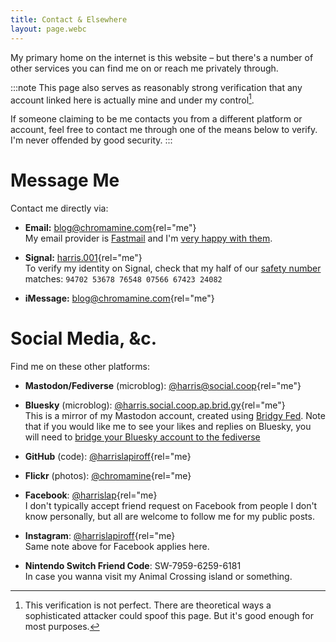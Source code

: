 ```yaml
---
title: Contact & Elsewhere
layout: page.webc
---
```


My primary home on the internet is this website – but there's a number of other services you can find me on or reach me privately through.

:::note
This page also serves as reasonably strong verification that any account linked here is actually mine and under my control[^1].

If someone claiming to be me contacts you from a different platform or account, feel free to contact me through one of the means below to verify. I'm never offended by good security.
:::

# Message Me

Contact me directly via:

* **Email:** [blog@chromamine.com][email-link]{rel="me"}  
  My email provider is [Fastmail][] and I'm [very happy with them][fastmail-blog].

* **Signal:** [harris.001][signal-link]{rel="me"}    
  To verify my identity on Signal, check that my half of our [safety number] matches: `94702 53678 76548 07566 67423 24082`

* **iMessage:** [blog@chromamine.com][imessage-link]{rel="me"}  

[email-link]: mailto:blog@chromamine.com
[Fastmail]: /2023/10/switching-to-fastmail
[fastmail-blog]: /2023/10/switching-to-fastmail
[signal-link]: https://signal.me/#eu/ruuH18VqZR0q_stBrD0eugDPavCGAgOoyyL4CsutBIOxgQQCaOFCb6kLDYvRtCdG
[safety number]: https://support.signal.org/hc/en-us/articles/360007060632-What-is-a-safety-number-and-why-do-I-see-that-it-changed#view
[imessage-link]: imessage://blog@chromamine.com

# Social Media, &c.

Find me on these other platforms:

* **Mastodon/Fediverse** (microblog): [@harris@social.coop](https://social.coop/@chromamine){rel="me"}  

* **Bluesky** (microblog): [@harris.social.coop.ap.brid.gy](https://bsky.app/profile/harris.social.coop.ap.brid.gy){rel="me"}    
  This is a mirror of my Mastodon account, created using [Bridgy Fed](https://fed.brid.gy/). Note that if you would like me to see your likes and replies on Bluesky, you will need to [bridge your Bluesky account to the fediverse](/2025/02/bluesky-friends-consider-bridging-to-the-fediverse/)

* **GitHub** (code): [@harrislapiroff](https://github.com/harrislapiroff/){rel="me}  

* **Flickr** (photos): [@chromamine](https://www.flickr.com/photos/chromamine/){rel="me}  

* **Facebook**: [@harrislap](https://www.facebook.com/harrislap/){rel="me}    
  I don't typically accept friend request on Facebook from people I don't know personally, but all are welcome to follow me for my public posts.

* **Instagram**: [@harrislapiroff](https://www.instagram.com/harrislapiroff/){rel="me}    
  Same note above for Facebook applies here.

* **Nintendo Switch Friend Code**: SW-7959-6259-6181  
  In case you wanna visit my Animal Crossing island or something.

[^1]: This verification is not perfect. There are theoretical ways a sophisticated attacker could spoof this page. But it's good enough for most purposes.
